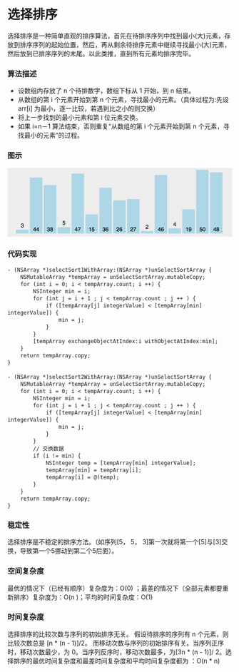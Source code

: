# 选择排序

选择排序是一种简单直观的排序算法，首先在待排序序列中找到最小(大)元素，存放到排序序列的起始位置，然后，再从剩余待排序元素中继续寻找最小(大)元素，然后放到已排序序列的末尾。以此类推，直到所有元素均排序完毕。 

### 算法描述
* 设数组内存放了 n 个待排数字，数组下标从 1 开始，到 n 结束。
* 从数组的第 i 个元素开始到第 n 个元素，寻找最小的元素。（具体过程为:先设 arr[i] 为最小，逐一比较，若遇到比之小的则交换）
* 将上一步找到的最小元素和第 i 位元素交换。
* 如果 i=n－1 算法结束，否则重复“从数组的第 i 个元素开始到第 n 个元素，寻找最小的元素”的过程。


### 图示
![冒泡排序](https://github.com/sunjinshuai/Play-Leetcode/blob/master/Algorithm-Sort/SelectionSort/SelectionSort.gif)

### 代码实现
```
- (NSArray *)selectSort1WithArray:(NSArray *)unSelectSortArray {
    NSMutableArray *tempArray = unSelectSortArray.mutableCopy;
    for (int i = 0; i < tempArray.count; i ++) {
        NSInteger min = i;
        for (int j = i + 1 ; j < tempArray.count ; j ++ ) {
            if ([tempArray[j] integerValue] < [tempArray[min] integerValue]) {
                min = j;
            }
        }
        [tempArray exchangeObjectAtIndex:i withObjectAtIndex:min];
    }
    return tempArray.copy;
}

- (NSArray *)selectSort2WithArray:(NSArray *)unSelectSortArray {
    NSMutableArray *tempArray = unSelectSortArray.mutableCopy;
    for (int i = 0; i < tempArray.count; i ++) {
        NSInteger min = i;
        for (int j = i + 1 ; j < tempArray.count ; j ++ ) {
            if ([tempArray[j] integerValue] < [tempArray[min] integerValue]) {
                min = j;
            }
        }
        // 交换数据
        if (i != min) {
            NSInteger temp = [tempArray[min] integerValue];
            tempArray[min] = tempArray[i];
            tempArray[i] = @(temp);
        }
    }
    return tempArray.copy;
}
```
 
 
### 稳定性
选择排序是不稳定的排序方法。（如序列[5， 5， 3]第一次就将第一个[5]与[3]交换，导致第一个5挪动到第二个5后面）。

### 空间复杂度
最优的情况下（已经有顺序）复杂度为：O(0) ；最差的情况下（全部元素都要重新排序）复杂度为：O(n )；平均的时间复杂度：O(1)

### 时间复杂度
选择排序的比较次数与序列的初始排序无关。 假设待排序的序列有 n 个元素，则比较次数总是 [n * (n - 1)]/2。
而移动次数与序列的初始排序有关。当序列正序时，移动次数最少，为 0。当序列反序时，移动次数最多，为[3n * (n - 1)]/  2。选择排序的最优时间复杂度和最差时间复杂度和平均时间复杂度都为 ：O(n * n)

